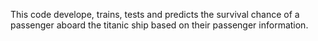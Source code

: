 This code develope, trains, tests and predicts the survival chance of a passenger aboard the titanic ship based on their passenger information.

